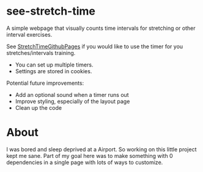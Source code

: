 # see-stretch-time
A simple webpage that visually counts time intervals for stretching or other interval exercises. 

See [StretchTimeGithubPages](https://empeeu.github.io/see-stretch-time/) if you would like to use the timer for you stretches/intervals training. 

* You can set up multiple timers. 
* Settings are stored in cookies.

Potential future improvements:
* Add an optional sound when a timer runs out
* Improve styling, especially of the layout page
* Clean up the code

# About
I was bored and sleep deprived at a Airport. So working on this little project kept me sane. Part of my goal here was to make something with 0 dependencies in a single page with lots of ways to customize.  
